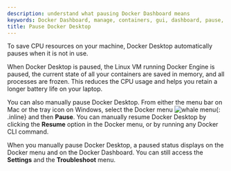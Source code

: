 ```yaml
---
description: understand what pausing Docker Dashboard means
keywords: Docker Dashboard, manage, containers, gui, dashboard, pause, user manual
title: Pause Docker Desktop
---
```


To save CPU resources on your machine, Docker Desktop automatically pauses when it is not in use. 

When  Docker Desktop is paused, the Linux VM running Docker Engine is paused, the current state of all your containers are saved in memory, and all processes are frozen. This reduces the CPU usage and helps you retain a longer battery life on your laptop. 

You can also manually pause Docker Desktop. From either the menu bar on Mac or the tray icon on Windows, select the Docker menu ![whale menu](../images/whale-x.svg){: .inline} and then **Pause**. You can manually resume Docker Desktop by clicking the **Resume** option in the Docker menu, or by running any Docker CLI command.

When you manually pause Docker Desktop, a paused status displays on the Docker menu and on the Docker Dashboard. You can still access the **Settings** and the **Troubleshoot** menu.
